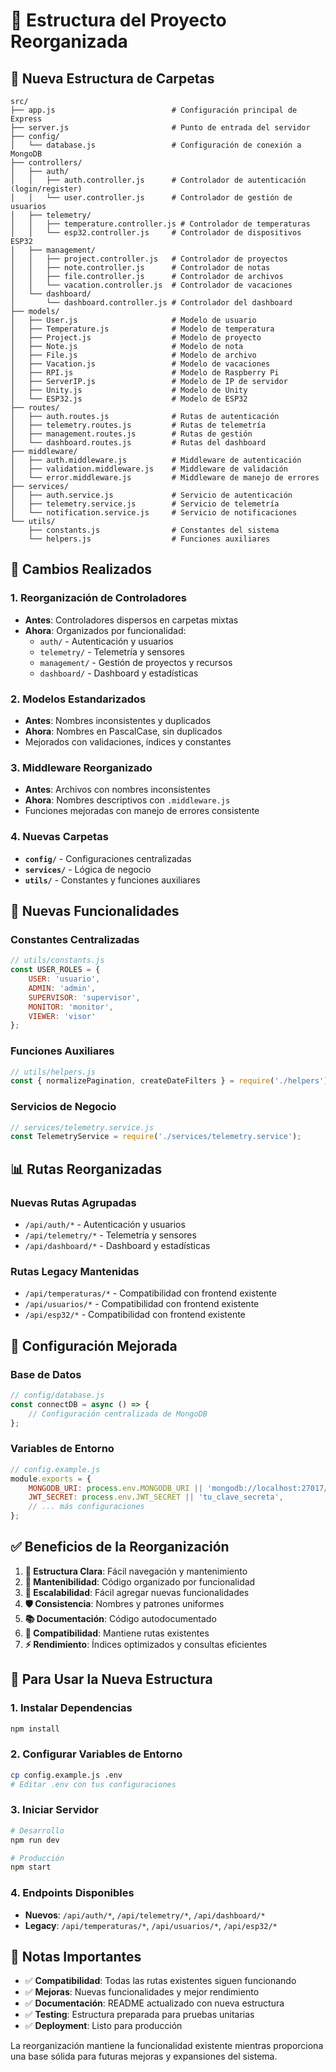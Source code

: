 # 📁 Estructura del Proyecto Reorganizada

## 🎯 **Nueva Estructura de Carpetas**

```
src/
├── app.js                          # Configuración principal de Express
├── server.js                       # Punto de entrada del servidor
├── config/
│   └── database.js                 # Configuración de conexión a MongoDB
├── controllers/
│   ├── auth/
│   │   ├── auth.controller.js      # Controlador de autenticación (login/register)
│   │   └── user.controller.js      # Controlador de gestión de usuarios
│   ├── telemetry/
│   │   ├── temperature.controller.js # Controlador de temperaturas
│   │   └── esp32.controller.js     # Controlador de dispositivos ESP32
│   ├── management/
│   │   ├── project.controller.js   # Controlador de proyectos
│   │   ├── note.controller.js      # Controlador de notas
│   │   ├── file.controller.js      # Controlador de archivos
│   │   └── vacation.controller.js  # Controlador de vacaciones
│   └── dashboard/
│       └── dashboard.controller.js # Controlador del dashboard
├── models/
│   ├── User.js                     # Modelo de usuario
│   ├── Temperature.js              # Modelo de temperatura
│   ├── Project.js                  # Modelo de proyecto
│   ├── Note.js                     # Modelo de nota
│   ├── File.js                     # Modelo de archivo
│   ├── Vacation.js                 # Modelo de vacaciones
│   ├── RPI.js                      # Modelo de Raspberry Pi
│   ├── ServerIP.js                 # Modelo de IP de servidor
│   ├── Unity.js                    # Modelo de Unity
│   └── ESP32.js                    # Modelo de ESP32
├── routes/
│   ├── auth.routes.js              # Rutas de autenticación
│   ├── telemetry.routes.js         # Rutas de telemetría
│   ├── management.routes.js        # Rutas de gestión
│   └── dashboard.routes.js         # Rutas del dashboard
├── middleware/
│   ├── auth.middleware.js          # Middleware de autenticación
│   ├── validation.middleware.js    # Middleware de validación
│   └── error.middleware.js         # Middleware de manejo de errores
├── services/
│   ├── auth.service.js             # Servicio de autenticación
│   ├── telemetry.service.js        # Servicio de telemetría
│   └── notification.service.js     # Servicio de notificaciones
└── utils/
    ├── constants.js                # Constantes del sistema
    └── helpers.js                  # Funciones auxiliares
```

## 🔄 **Cambios Realizados**

### **1. Reorganización de Controladores**
- **Antes**: Controladores dispersos en carpetas mixtas
- **Ahora**: Organizados por funcionalidad:
  - `auth/` - Autenticación y usuarios
  - `telemetry/` - Telemetría y sensores
  - `management/` - Gestión de proyectos y recursos
  - `dashboard/` - Dashboard y estadísticas

### **2. Modelos Estandarizados**
- **Antes**: Nombres inconsistentes y duplicados
- **Ahora**: Nombres en PascalCase, sin duplicados
- Mejorados con validaciones, índices y constantes

### **3. Middleware Reorganizado**
- **Antes**: Archivos con nombres inconsistentes
- **Ahora**: Nombres descriptivos con `.middleware.js`
- Funciones mejoradas con manejo de errores consistente

### **4. Nuevas Carpetas**
- **`config/`** - Configuraciones centralizadas
- **`services/`** - Lógica de negocio
- **`utils/`** - Constantes y funciones auxiliares

## 🚀 **Nuevas Funcionalidades**

### **Constantes Centralizadas**
```javascript
// utils/constants.js
const USER_ROLES = {
    USER: 'usuario',
    ADMIN: 'admin',
    SUPERVISOR: 'supervisor',
    MONITOR: 'monitor',
    VIEWER: 'visor'
};
```

### **Funciones Auxiliares**
```javascript
// utils/helpers.js
const { normalizePagination, createDateFilters } = require('./helpers');
```

### **Servicios de Negocio**
```javascript
// services/telemetry.service.js
const TelemetryService = require('./services/telemetry.service');
```

## 📊 **Rutas Reorganizadas**

### **Nuevas Rutas Agrupadas**
- `/api/auth/*` - Autenticación y usuarios
- `/api/telemetry/*` - Telemetría y sensores
- `/api/dashboard/*` - Dashboard y estadísticas

### **Rutas Legacy Mantenidas**
- `/api/temperaturas/*` - Compatibilidad con frontend existente
- `/api/usuarios/*` - Compatibilidad con frontend existente
- `/api/esp32/*` - Compatibilidad con frontend existente

## 🔧 **Configuración Mejorada**

### **Base de Datos**
```javascript
// config/database.js
const connectDB = async () => {
    // Configuración centralizada de MongoDB
};
```

### **Variables de Entorno**
```javascript
// config.example.js
module.exports = {
    MONGODB_URI: process.env.MONGODB_URI || 'mongodb://localhost:27017/telemetria',
    JWT_SECRET: process.env.JWT_SECRET || 'tu_clave_secreta',
    // ... más configuraciones
};
```

## ✅ **Beneficios de la Reorganización**

1. **📁 Estructura Clara**: Fácil navegación y mantenimiento
2. **🔧 Mantenibilidad**: Código organizado por funcionalidad
3. **🚀 Escalabilidad**: Fácil agregar nuevas funcionalidades
4. **🛡️ Consistencia**: Nombres y patrones uniformes
5. **📚 Documentación**: Código autodocumentado
6. **🔄 Compatibilidad**: Mantiene rutas existentes
7. **⚡ Rendimiento**: Índices optimizados y consultas eficientes

## 🚀 **Para Usar la Nueva Estructura**

### **1. Instalar Dependencias**
```bash
npm install
```

### **2. Configurar Variables de Entorno**
```bash
cp config.example.js .env
# Editar .env con tus configuraciones
```

### **3. Iniciar Servidor**
```bash
# Desarrollo
npm run dev

# Producción
npm start
```

### **4. Endpoints Disponibles**
- **Nuevos**: `/api/auth/*`, `/api/telemetry/*`, `/api/dashboard/*`
- **Legacy**: `/api/temperaturas/*`, `/api/usuarios/*`, `/api/esp32/*`

## 📝 **Notas Importantes**

- ✅ **Compatibilidad**: Todas las rutas existentes siguen funcionando
- ✅ **Mejoras**: Nuevas funcionalidades y mejor rendimiento
- ✅ **Documentación**: README actualizado con nueva estructura
- ✅ **Testing**: Estructura preparada para pruebas unitarias
- ✅ **Deployment**: Listo para producción

La reorganización mantiene la funcionalidad existente mientras proporciona una base sólida para futuras mejoras y expansiones del sistema.


